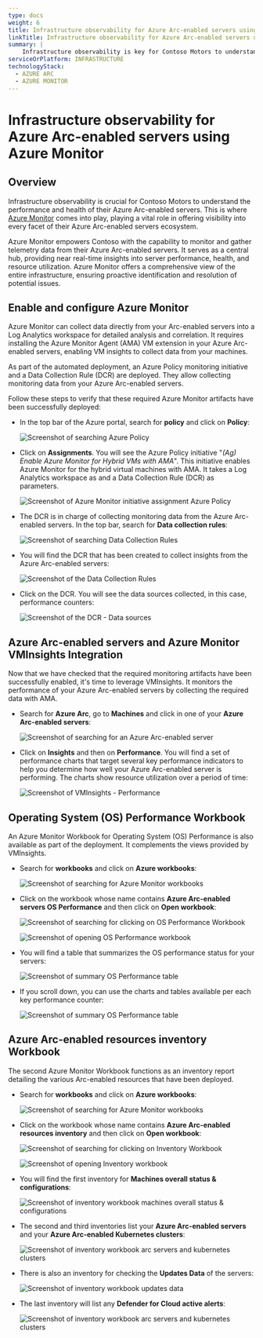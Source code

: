 ```yaml
---
type: docs
weight: 6
title: Infrastructure observability for Azure Arc-enabled servers using Azure Monitor
linkTitle: Infrastructure observability for Azure Arc-enabled servers using Azure Monitor
summary: |
    Infrastructure observability is key for Contoso Motors to understand the performance and the health of their Azure Arc-enabled servers. This is where Azure Monitor steps in, playing a crucial role in providing visibility into every aspect of their Azure Arc-enabled servers ecosystem.
serviceOrPlatform: INFRASTRUCTURE
technologyStack:
  - AZURE ARC
  - AZURE MONITOR
---
```


# Infrastructure observability for Azure Arc-enabled servers using Azure Monitor

## Overview

Infrastructure observability is crucial for Contoso Motors to understand the performance and health of their Azure Arc-enabled servers. This is where [Azure Monitor](https://learn.microsoft.com/azure/cloud-adoption-framework/scenarios/hybrid/arc-enabled-servers/eslz-management-and-monitoring-arc-server) comes into play, playing a vital role in offering visibility into every facet of their Azure Arc-enabled servers ecosystem.

Azure Monitor empowers Contoso with the capability to monitor and gather telemetry data from their Azure Arc-enabled servers. It serves as a central hub, providing near real-time insights into server performance, health, and resource utilization. Azure Monitor offers a comprehensive view of the entire infrastructure, ensuring proactive identification and resolution of potential issues.

## Enable and configure Azure Monitor

Azure Monitor can collect data directly from your Arc-enabled servers into a Log Analytics workspace for detailed analysis and correlation. It requires installing the Azure Monitor Agent (AMA) VM extension in your Azure Arc-enabled servers, enabling VM insights to collect data from your machines.

As part of the automated deployment, an Azure Policy monitoring initiative and a Data Collection Rule (DCR) are deployed. They allow collecting monitoring data from your Azure Arc-enabled servers.

Follow these steps to verify that these required Azure Monitor artifacts have been successfully deployed:

- In the top bar of the Azure portal, search for **policy** and click on **Policy**:

    ![Screenshot of searching Azure Policy](./img/search_policy.png)

- Click on **Assignments**. You will see the Azure Policy initiative "_(Ag) Enable Azure Monitor for Hybrid VMs with AMA_". This initiative enables Azure Monitor for the hybrid virtual machines with AMA. It takes a Log Analytics workspace as and a Data Collection Rule (DCR) as parameters.

    ![Screenshot of Azure Monitor initiative assignment Azure Policy](./img/azure_monitor_initiative.png)

- The DCR is in charge of collecting monitoring data from the Azure Arc-enabled servers. In the top bar, search for **Data collection rules**:

    ![Screenshot of searching Data Collection Rules](./img/search_dcr.png)

- You will find the DCR that has been created to collect insights from the Azure Arc-enabled servers:

    ![Screenshot of the Data Collection Rules](./img/dcr_vmi.png)

- Click on the DCR. You will see the data sources collected, in this case, performance counters:

    ![Screenshot of the DCR - Data sources](./img/dcr_datasources.png)

## Azure Arc-enabled servers and Azure Monitor VMInsights Integration

Now that we have checked that the required monitoring artifacts have been successfully enabled, it's time to leverage VMInsights. It monitors the performance of your Azure Arc-enabled servers by collecting the required data with AMA.

- Search for **Azure Arc**, go to **Machines** and click in one of your **Azure Arc-enabled servers**:

    ![Screenshot of searching for an Azure Arc-enabled server](./img/search_arc_server.png)

- Click on **Insights** and then on **Performance**. You will find a set of performance charts that target several key performance indicators to help you determine how well your Azure Arc-enabled server is performing. The charts show resource utilization over a period of time:

    ![Screenshot of VMInsights - Performance](./img/vminsights_performance.png)

## Operating System (OS) Performance Workbook

An Azure Monitor Workbook for Operating System (OS) Performance is also available as part of the deployment. It complements the views provided by VMInsights.

- Search for **workbooks** and click on **Azure workbooks**:

  ![Screenshot of searching for Azure Monitor workbooks](./img/search_workbooks.png)

- Click on the workbook whose name contains **Azure Arc-enabled servers OS Performance** and then click on **Open workbook**:

  ![Screenshot of searching for clicking on OS Performance Workbook](./img/click_osworkbook.png)

  ![Screenshot of opening OS Performance workbook](./img/open_osworkbook.png)

- You will find a table that summarizes the OS performance status for your servers:
  
  ![Screenshot of summary OS Performance table](./img/summarize_osworkbook.png)

- If you scroll down, you can use the charts and tables available per each key performance counter:

  ![Screenshot of summary OS Performance table](./img/cpuusage_osworkbook.png)

## Azure Arc-enabled resources inventory Workbook

The second Azure Monitor Workbook functions as an inventory report detailing the various Arc-enabled resources that have been deployed.

- Search for **workbooks** and click on **Azure workbooks**:

  ![Screenshot of searching for Azure Monitor workbooks](./img/search_workbooks.png)

- Click on the workbook whose name contains **Azure Arc-enabled resources inventory** and then click on **Open workbook**:

  ![Screenshot of searching for clicking on Inventory Workbook](./img/click_inventoryworkbook.png)

  ![Screenshot of opening Inventory workbook](./img/open_inventoryworkbook.png)

- You will find the first inventory for **Machines overall status & configurations**:

  ![Screenshot of inventory workbook machines overall status & configurations](./img/machinesoverall_inventoryworkbook.png)

- The second and third inventories list your **Azure Arc-enabled servers** and your **Azure Arc-enabled Kubernetes clusters**:

  ![Screenshot of inventory workbook arc servers and kubernetes clusters](./img/arcserverskubernetesclusters_inventoryworkbook.png)

- There is also an inventory for checking the **Updates Data** of the servers:

  ![Screenshot of inventory workbook updates data](./img/updatesdata_inventoryworkbook.png)

- The last inventory will list any **Defender for Cloud active alerts**:

  ![Screenshot of inventory workbook arc servers and kubernetes clusters](./img/defenderalerts_inventoryworkbook.png)